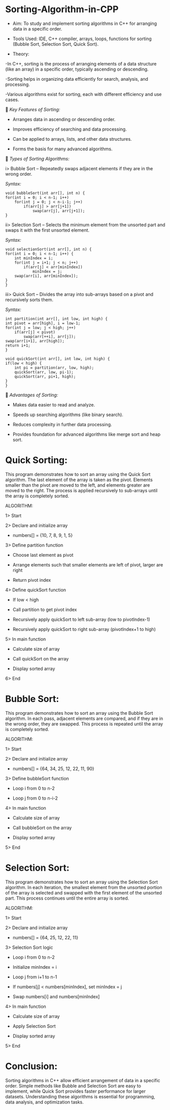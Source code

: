 # Sorting-Algorithm-in-CPP

* Aim: To study and implement sorting algorithms in C++ for arranging data in a specific order.

* Tools Used: IDE, C++ compiler, arrays, loops, functions for sorting (Bubble Sort, Selection Sort, Quick Sort).

* Theory:

-In C++, sorting is the process of arranging elements of a data structure (like an array) in a specific order, typically ascending or descending.

-Sorting helps in organizing data efficiently for search, analysis, and processing.

-Various algorithms exist for sorting, each with different efficiency and use cases.

🔹 *Key Features of Sorting:*

* Arranges data in ascending or descending order.

* Improves efficiency of searching and data processing.

* Can be applied to arrays, lists, and other data structures.

* Forms the basis for many advanced algorithms.

🔹 *Types of Sorting Algorithms:*

i> Bubble Sort – Repeatedly swaps adjacent elements if they are in the wrong order.

*Syntax:*

    void bubbleSort(int arr[], int n) {
    for(int i = 0; i < n-1; i++)
        for(int j = 0; j < n-i-1; j++)
            if(arr[j] > arr[j+1])
                swap(arr[j], arr[j+1]);
    }


ii> Selection Sort – Selects the minimum element from the unsorted part and swaps it with the first unsorted element.

*Syntax:*

    void selectionSort(int arr[], int n) {
    for(int i = 0; i < n-1; i++) {
        int minIndex = i;
        for(int j = i+1; j < n; j++)
            if(arr[j] < arr[minIndex])
                minIndex = j;
        swap(arr[i], arr[minIndex]);
    }
    }


iii> Quick Sort – Divides the array into sub-arrays based on a pivot and recursively sorts them.

*Syntax:*

    int partition(int arr[], int low, int high) {
    int pivot = arr[high], i = low-1;
    for(int j = low; j < high; j++)
        if(arr[j] < pivot)
            swap(arr[++i], arr[j]);
    swap(arr[i+1], arr[high]);
    return i+1;
    }

    void quickSort(int arr[], int low, int high) {
    if(low < high) {
        int pi = partition(arr, low, high);
        quickSort(arr, low, pi-1);
        quickSort(arr, pi+1, high);
    }
    }


🔹 *Advantages of Sorting:*

* Makes data easier to read and analyze.

* Speeds up searching algorithms (like binary search).

* Reduces complexity in further data processing.

* Provides foundation for advanced algorithms like merge sort and heap sort.

# Quick Sorting:

This program demonstrates how to sort an array using the Quick Sort algorithm. The last element of the array is taken as the pivot. Elements smaller than the pivot are moved to the left, and elements greater are moved to the right. The process is applied recursively to sub-arrays until the array is completely sorted.

ALGORITHM:

1> Start

2> Declare and initialize array

* numbers[] = {10, 7, 8, 9, 1, 5}

3> Define partition function

* Choose last element as pivot

* Arrange elements such that smaller elements are left of pivot, larger are right

* Return pivot index

4> Define quickSort function

* If low < high

* Call partition to get pivot index

* Recursively apply quickSort to left sub-array (low to pivotIndex-1)

* Recursively apply quickSort to right sub-array (pivotIndex+1 to high)

5> In main function

* Calculate size of array

* Call quickSort on the array

* Display sorted array

6> End

# Bubble Sort:

This program demonstrates how to sort an array using the Bubble Sort algorithm. In each pass, adjacent elements are compared, and if they are in the wrong order, they are swapped. This process is repeated until the array is completely sorted.

ALGORITHM:

1> Start

2> Declare and initialize array

* numbers[] = {64, 34, 25, 12, 22, 11, 90}

3> Define bubbleSort function

* Loop i from 0 to n-2

* Loop j from 0 to n-i-2

4> In main function

* Calculate size of array

* Call bubbleSort on the array

* Display sorted array

5> End

# Selection Sort:

This program demonstrates how to sort an array using the Selection Sort algorithm. In each iteration, the smallest element from the unsorted portion of the array is selected and swapped with the first element of the unsorted part. This process continues until the entire array is sorted.

ALGORITHM:

1> Start

2> Declare and initialize array

* numbers[] = {64, 25, 12, 22, 11}

3> Selection Sort logic

* Loop i from 0 to n-2

* Initialize minIndex = i

* Loop j from i+1 to n-1

* If numbers[j] < numbers[minIndex], set minIndex = j

* Swap numbers[i] and numbers[minIndex]

4> In main function

* Calculate size of array

* Apply Selection Sort

* Display sorted array

5> End



# Conclusion:

Sorting algorithms in C++ allow efficient arrangement of data in a specific order. Simple methods like Bubble and Selection Sort are easy to implement, while Quick Sort provides faster performance for larger datasets. Understanding these algorithms is essential for programming, data analysis, and optimization tasks.

